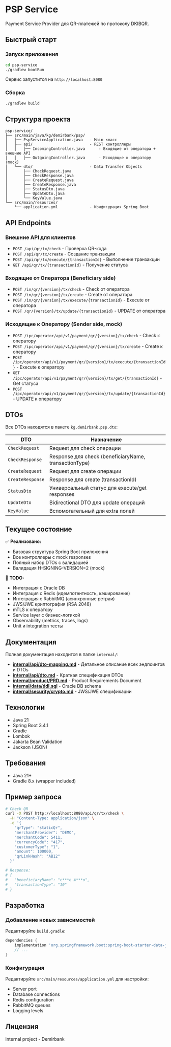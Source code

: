 # PSP Service

Payment Service Provider для QR-платежей по протоколу DKIBQR.

## Быстрый старт

### Запуск приложения

```bash
cd psp-service
./gradlew bootRun
```

Сервис запустится на `http://localhost:8080`

### Сборка

```bash
./gradlew build
```

## Структура проекта

```
psp-service/
├── src/main/java/kg/demirbank/psp/
│   ├── PspServiceApplication.java   - Main класс
│   ├── api/                         - REST контроллеры
│   │   ├── IncomingController.java      - Входящие от оператора + внешние API
│   │   ├── OutgoingController.java      - Исходящие к оператору (mock)
│   └── dto/                         - Data Transfer Objects
│       ├── CheckRequest.java
│       ├── CheckResponse.java
│       ├── CreateRequest.java
│       ├── CreateResponse.java
│       ├── StatusDto.java
│       ├── UpdateDto.java
│       └── KeyValue.java
└── src/main/resources/
    └── application.yml              - Конфигурация Spring Boot
```

## API Endpoints

### Внешние API для клиентов

- `POST /api/qr/tx/check` - Проверка QR-кода
- `POST /api/qr/tx/create` - Создание транзакции
- `POST /api/qr/tx/execute/{transactionId}` - Выполнение транзакции
- `GET /api/qr/tx/{transactionId}` - Получение статуса

### Входящие от Оператора (Beneficiary side)

- `POST /in/qr/{version}/tx/check` - Check от оператора
- `POST /in/qr/{version}/tx/create` - Create от оператора
- `POST /in/qr/{version}/tx/execute/{transactionId}` - Execute от оператора
- `POST /qr/{version}/tx/update/{transactionId}` - UPDATE от оператора

### Исходящие к Оператору (Sender side, mock)

- `POST /ipc/operator/api/v1/payment/qr/{version}/tx/check` - Check к оператору
- `POST /ipc/operator/api/v1/payment/qr/{version}/tx/create` - Create к оператору
- `POST /ipc/operator/api/v1/payment/qr/{version}/tx/execute/{transactionId}` - Execute к оператору
- `GET /ipc/operator/api/v1/payment/qr/{version}/tx/get/{transactionId}` - Get статуса
- `POST /ipc/operator/api/v1/payment/qr/{version}/tx/update/{transactionId}` - UPDATE к оператору

## DTOs

Все DTOs находятся в пакете `kg.demirbank.psp.dto`:

| DTO | Назначение |
|-----|------------|
| `CheckRequest` | Request для check операции |
| `CheckResponse` | Response для check (beneficiaryName, transactionType) |
| `CreateRequest` | Request для create операции |
| `CreateResponse` | Response для create (transactionId) |
| `StatusDto` | Универсальный статус для execute/get responses |
| `UpdateDto` | Bidirectional DTO для update операций |
| `KeyValue` | Вспомогательный для extra полей |

## Текущее состояние

✅ **Реализовано:**
- Базовая структура Spring Boot приложения
- Все контроллеры с mock responses
- Полный набор DTOs с валидацией
- Валидация H-SIGNING-VERSION=2 (mock)

🚧 **TODO:**
- Интеграция с Oracle DB
- Интеграция с Redis (идемпотентность, кэширование)
- Интеграция с RabbitMQ (асинхронные ретраи)
- JWS/JWE криптография (RSA 2048)
- mTLS к оператору
- Service layer с бизнес-логикой
- Observability (metrics, traces, logs)
- Unit и integration тесты

## Документация

Полная документация находится в папке `internal/`:

- **[internal/api/dto-mapping.md](../internal/api/dto-mapping.md)** - Детальное описание всех эндпоинтов и DTOs
- **[internal/api/dto.md](../internal/api/dto.md)** - Краткая спецификация DTOs
- **[internal/product/PRD.md](../internal/product/PRD.md)** - Product Requirements Document
- **[internal/data/ddl.sql](../internal/data/ddl.sql)** - Oracle DB schema
- **[internal/security/crypto.md](../internal/security/crypto.md)** - JWS/JWE спецификации

## Технологии

- Java 21
- Spring Boot 3.4.1
- Gradle
- Lombok
- Jakarta Bean Validation
- Jackson (JSON)

## Требования

- Java 21+
- Gradle 8.x (wrapper included)

## Пример запроса

```bash
# Check QR
curl -X POST http://localhost:8080/api/qr/tx/check \
  -H "Content-Type: application/json" \
  -d '{
    "qrType": "staticQr",
    "merchantProvider": "DEMO",
    "merchantCode": 5411,
    "currencyCode": "417",
    "customerType": "1",
    "amount": 100000,
    "qrLinkHash": "AB12"
  }'

# Response:
# {
#   "beneficiaryName": "c***e A***o",
#   "transactionType": "10"
# }
```

## Разработка

### Добавление новых зависимостей

Редактируйте `build.gradle`:

```gradle
dependencies {
    implementation 'org.springframework.boot:spring-boot-starter-data-jpa'
    // ...
}
```

### Конфигурация

Редактируйте `src/main/resources/application.yml` для настройки:
- Server port
- Database connections
- Redis configuration
- RabbitMQ queues
- Logging levels

## Лицензия

Internal project - Demirbank

